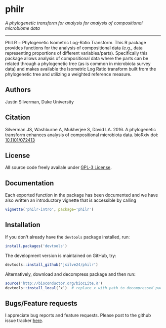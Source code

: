 # philr
*A phylogenetic transform for analysis for analysis of compositional microbiome data*

***
PhILR = Phylogenetic Isometric Log-Ratio Transform.
This R package provides functions for the analysis of compositional data (e.g., data representing proportions of different variables/parts). Specifically this package allows analysis of compositional data where the parts can be related through a phylogenetic tree (as is common in microbiota survey data) and makes available the Isometric Log Ratio transform built from the phylogenetic tree and utilizing a weighted reference measure. 

## Authors ##
Justin Silverman, Duke University 

## Citation ##
Silverman JS, Washburne A, Mukherjee S, David LA. 2016. A phylogenetic transform enhances analysis of compositional microbiota data. bioRxiv doi: [10.1101/072413](http://biorxiv.org/content/early/2016/08/31/072413)

## License ##
All source code freely availale under [GPL-3 License](https://www.gnu.org/licenses/gpl-3.0.en.html). 

## Documentation ##
Each exported function in the package has been documented and we have also written an introductory vignette that is accessible by calling 
``` r
vignette('philr-intro', package='philr')
```

## Installation ##
If you don't already have the `devtools` package installed, run:
``` r
install.packages('devtools')
```

The development version is maintained on GitHub, try:
``` r 
devtools::install_github('jsilve24/philr')
```
Alternatively, download and decompress package and then run:
```r
source('http://bioconductor.org/biocLite.R')
devtools::install_local(‘x’)  # replace x with path to decompressed package
```

## Bugs/Feature requests ##
I appreciate bug reports and feature requests. Please post to the github issue tracker [here](https://github.com/jsilve24/philr/issues). 
